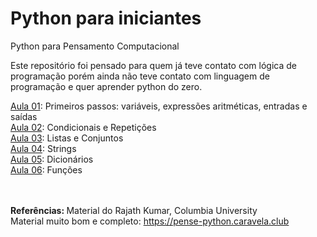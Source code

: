 # Python para iniciantes
Python para Pensamento Computacional

Este repositório foi pensado para quem já teve contato com lógica de programação porém ainda não teve contato com linguagem de programação e quer aprender python do zero. 

[Aula 01](https://github.com/agiribeiro/Python_beginner/blob/master/Aula01.ipynb): Primeiros passos: variáveis, expressões aritméticas, entradas e saídas </a> </br>
[Aula 02](https://github.com/agiribeiro/Python_beginner/blob/master/Aula02.ipynb): Condicionais e Repetições </br>
[Aula 03](https://github.com/agiribeiro/Python_beginner/blob/master/Aula03.ipynb): Listas e Conjuntos </br> 
[Aula 04](https://github.com/agiribeiro/Python_beginner/blob/master/Aula04.ipynb): Strings </br> 
[Aula 05](https://github.com/agiribeiro/Python_beginner/blob/master/Aula05.ipynb): Dicionários </br> 
[Aula 06](https://github.com/agiribeiro/Python_beginner/blob/master/Aula06.ipynb): Funções 



</br> </br>
<strong> Referências: </strong>
 Material do Rajath Kumar, Columbia University </br>
 Material muito bom e completo: https://pense-python.caravela.club
